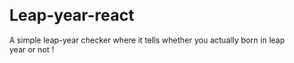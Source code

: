 # Leap-year-react
A simple leap-year checker where it tells whether you actually born in leap year or not !


